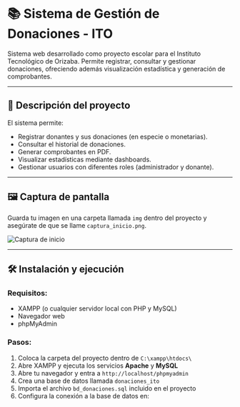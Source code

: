 # 📚 Sistema de Gestión de Donaciones - ITO

Sistema web desarrollado como proyecto escolar para el Instituto Tecnológico de Orizaba. Permite registrar, consultar y gestionar donaciones, ofreciendo además visualización estadística y generación de comprobantes.

---

## 📝 Descripción del proyecto

El sistema permite:

- Registrar donantes y sus donaciones (en especie o monetarias).
- Consultar el historial de donaciones.
- Generar comprobantes en PDF.
- Visualizar estadísticas mediante dashboards.
- Gestionar usuarios con diferentes roles (administrador y donante).

---

## 🖼️ Captura de pantalla

Guarda tu imagen en una carpeta llamada `img` dentro del proyecto y asegúrate de que se llame `captura_inicio.png`.

![Captura de inicio](./img/captura_inicio.png)

---

## 🛠️ Instalación y ejecución

### Requisitos:
- XAMPP (o cualquier servidor local con PHP y MySQL)
- Navegador web
- phpMyAdmin

### Pasos:
1. Coloca la carpeta del proyecto dentro de `C:\xampp\htdocs\`
2. Abre XAMPP y ejecuta los servicios **Apache** y **MySQL**
3. Abre tu navegador y entra a `http://localhost/phpmyadmin`
4. Crea una base de datos llamada `donaciones_ito`
5. Importa el archivo `bd_donaciones.sql` incluido en el proyecto
6. Configura la conexión a la base de datos en:
